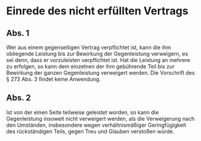 # Einrede des nicht erfüllten Vertrags



## Abs. 1

 Wer aus einem gegenseitigen Vertrag verpflichtet ist, kann die ihm obliegende Leistung bis zur Bewirkung der Gegenleistung verweigern, es sei denn, dass er vorzuleisten verpflichtet ist. Hat die Leistung an mehrere zu erfolgen, so kann dem einzelnen der ihm gebührende Teil bis zur Bewirkung der ganzen Gegenleistung verweigert werden. Die Vorschrift des § 273 Abs. 3 findet keine Anwendung.

## Abs. 2

 Ist von der einen Seite teilweise geleistet worden, so kann die Gegenleistung insoweit nicht verweigert werden, als die Verweigerung nach den Umständen, insbesondere wegen verhältnismäßiger Geringfügigkeit des rückständigen Teils, gegen Treu und Glauben verstoßen würde. 

